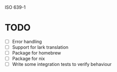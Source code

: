 ISO 639-1


# TODO
- [ ] Error handling
- [ ] Support for lark translation
- [ ] Package for homebrew
- [ ] Package for nix
- [ ] Write some integration tests to verify behaviour
